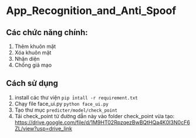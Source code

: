 # App_Recognition_and_Anti_Spoof

## Các chức năng chính:
1. Thêm khuôn mặt
2. Xóa khuôn mặt
3. Nhận diện
4. Chống giả mạo

## Cách sử dụng
1. install các thư viện
```pip ỉntall -r requirement.txt```
2. Chạy file face_ui.py
```python face_ui.py```
3. Tạo thư mục ```predicter/model/check_point```
4. Tải check_point từ đường dẫn này vào folder check_point vừa tạo: https://drive.google.com/file/d/1M9HT02RpzqezBwBQtHQa4K0I3N0cF6ZL/view?usp=drive_link
